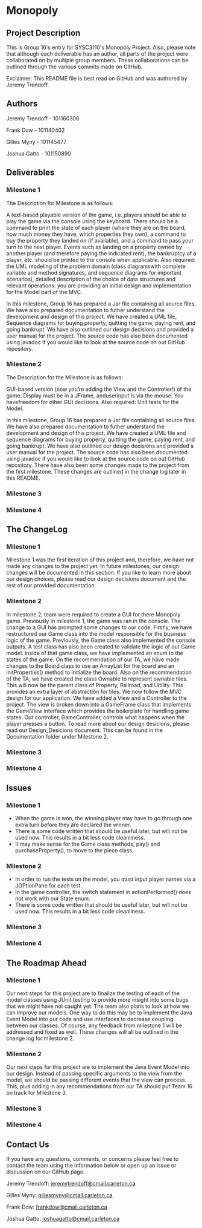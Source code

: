 # Monopoly

## Project Description
This is Group 16's entry for SYSC3110's Monopoly Project. Also, please note that although each deliverable has an author, all parts of the project were collaborated on by multiple group members. These collaborations can be outlined through the various commits made on GitHub.

Exclaimer: This README file is best read on GitHub and was authored by Jeremy Trendoff.

## Authors
Jeremy Trendoff - 101160306

Frank Dow - 101140402

Gilles Myny - 101145477

Joshua Gatto - 101150890

## Deliverables
### Milestone 1
The Description for Milestone is as follows: 

A text-based playable version of the game, i.e.,players should be able to play the game via the console using the keyboard. There should be a command to print the state of each player (where they are on the board, how much money they have, which properties they own), a command to buy the property they landed on (if available), and a command to pass your turn to the next player. Events such as landing on a property owned by another player (and therefore paying the indicated rent), the bankruptcy of a player, etc. should be printed to the console when applicable. Also required: the UML modeling of the problem domain (class diagramswith complete variable and method signatures, and sequence diagrams for important scenarios), detailed description of the choice of data structures and relevant operations: you are providing an initial design and implementation for the Model part of the MVC.

In this milestone, Group 16 has prepared a Jar file containing all source files. We have also prepared documentation to futher understand the development and design of this project. We have created a UML file, Sequence diagrams for buying property, quitting the game, paying rent, and going bankrupt. We have also outlined our design decisions and provided a user manual for the project. The source code has also been documented using javadoc if you would like to look at the source code on out GitHub repository. 

### Milestone 2
The Description for the Milestone is as follows:

GUI-based version (now you’re adding the View and the Controller!) of the game. Display must be in a JFrame, anduserinput is via the mouse. You havefreedom for other GUI decisions. Also required: Unit tests for the Model.

In this milestone, Group 16 has prepared a Jar file containing all source files. We have also prepared documentation to futher understand the development and design of this project. We have created a UML file and sequence diagrams for buying property, quitting the game, paying rent, and going bankrupt. We have also outlined our design decisions and provided a user manual for the project. The source code has also been documented using javadoc if you would like to look at the source code on out GitHub repository. There have also been some changes made to the project from the first milestone. These changes are outlined in the change log later in this README. 

### Milestone 3

### Milestone 4

## The ChangeLog
### Milestone 1
Milestone 1 was the first iteration of this project and, therefore, we have not made any changes to the project yet. In future milestones, our design changes will be documented in this section. If you like to learn more about our design choices, please read our design decisions document and the rest of our provided documentation.

### Milestone 2
In milestone 2, team were required to create a GUI for there Monopoly game. Previously in milestone 1, the game was ran in the console. The change to a GUI has prompted some changes to our code. Firstly, we have restructured our Game class into the model responsible for the business logic of the game. Previously, the Game class also implemented the console outputs. A test class has also been created to validate the logic of out Game model. Inside of that game class, we have implemented an enum to the states of the game. On the recommendation of our TA, we have made changes to the Board class to use an ArrayList for the board and an initProperties() method to initialize the board. Also on the recommendation of the TA, we have created the class Ownable to represent ownable tiles. This will now be the parent class of Property, Railroad, and Ultility. This provides an extra layer of abstraction for tiles. We now follow the MVC design for our application. We have added a View and a Controller to the project. The view is broken down into a GameFrame class that implements the GameView interface which provides the boilerplate for handling game states. Our controller, GameController, controls what happens when the player presses a button. To read more about our design desicions, please read our Design_Desicions document. This can be found in the Documentation folder under Milestone 2.       

### Milestone 3

### Milestone 4

## Issues 
### Milestone 1
- When the game is won, the winning player may have to go through one extra turn before they are declared the winner.
- There is some code written that should be useful later, but will not be used now. This results in a bit less code cleanliness. 
- It may make sense for the Game class methods, pay() and purchaseProperty(), to move to the piece class.  

### Milestone 2
- In order to run the tests on the model, you must input player names via a JOPtionPane for each test.
- In the game controller, the switch statement in actionPerformed() does not work with our State enum.  
- There is some code written that should be useful later, but will not be used now. This results in a bit less code cleanliness.

### Milestone 3

### Milestone 4

## The Roadmap Ahead
### Milestone 1
Our next steps for this project are to finalize the testing of each of the model classes using JUnit testing to provide more insight into some bugs that we might have not caught yet. The team also plans to look at how we can improve our models. One way to do this may be to implement the Java Event Model into our code and use interfaces to decrease coupling between our classes. Of course, any feedback from milestone 1 will be addressed and fixed as well. These changes will all be outlined in the change log for milestone 2.

### Milestone 2
Our next steps for this project are to implement the Java Event Model into our design. Instead of passing specific arguments to the view from the model, we should be passing different events that the view can process. This, plus adding in any recommendations from our TA should put Team 16 on track for Milestone 3.

### Milestone 3

### Milestone 4

## Contact Us
If you have any questions, comments, or concerns please feel free to contact the team using the information below or open up an issue or discussion on our GitHub page.

Jeremy Trendoff: jeremytrendoff@cmail.carleton.ca

Gilles Myny: gillesmyny@cmail.carleton.ca

Frank Dow: frankdow@cmail.carleton.ca

Joshua Gatto: joshuagatto@cmail.carleton.ca
